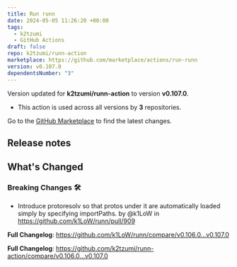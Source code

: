 ```yaml
---
title: Run runn
date: 2024-05-05 11:26:20 +00:00
tags:
  - k2tzumi
  - GitHub Actions
draft: false
repo: k2tzumi/runn-action
marketplace: https://github.com/marketplace/actions/run-runn
version: v0.107.0
dependentsNumber: "3"
---
```



Version updated for **k2tzumi/runn-action** to version **v0.107.0**.
- This action is used across all versions by **3** repositories.

Go to the [GitHub Marketplace](https://github.com/marketplace/actions/run-runn) to find the latest changes.

## Release notes

  <!-- Release notes generated using configuration in .github/release.yml at v0.107.0 -->

## What's Changed
### Breaking Changes 🛠
* Introduce protoresolv so that protos under it are automatically loaded simply by specifying importPaths. by @k1LoW in https://github.com/k1LoW/runn/pull/909


**Full Changelog**: https://github.com/k1LoW/runn/compare/v0.106.0...v0.107.0

  

**Full Changelog**: https://github.com/k2tzumi/runn-action/compare/v0.106.0...v0.107.0
